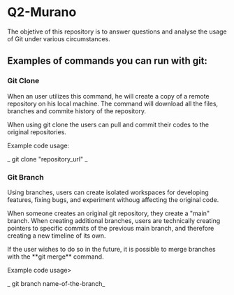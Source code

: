 # Q2-Murano

<p> The objetive of this repository is to answer questions and analyse the usage of Git under various circumstances. </p>

<h2> Examples of commands you can run with git: </h2>
<h3> Git Clone </h3>
<p> When an user utilizes this command, he will create a copy of a remote repository on his local machine. The command will download all the files, 
branches and commite history of the repository. </p>
<p> When using git clone the users can pull and commit their codes to the original repositories. </p>
<P> Example code usage: </P>
_ git clone "repository_url" _

<h3> Git Branch </h3>
<p> Using branches, users can create isolated workspaces for developing features, fixing bugs, and experiment withoug affecting the original code. </p>
<p> When someone creates an original git repository, they create a "main" branch. When creating additional branches, users are technically creating pointers to specific commits of the previous main branch, and therefore creating a new timeline of its own. </p>
<p> If the user wishes to do so in the future, it is possible to merge branches with the **git merge** command. </p>
<P> Example code usage> </P>
_ git branch name-of-the-branch_
